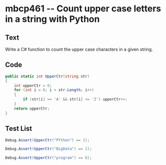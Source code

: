 # mbcp461 -- Count upper case letters in a string with Python

## Text

Write a C# function to count the upper case characters in a given string.

## Code

```csharp
public static int UpperCtr(string str)
{
    int upperCtr = 0;
    for (int i = 0; i < str.Length; i++)
    {
        if (str[i] >= 'A' && str[i] <= 'Z') upperCtr++;
    }
    return upperCtr;
}
```

## Test List

```csharp
Debug.Assert(UpperCtr("PYthon") == 1);
```

```csharp
Debug.Assert(UpperCtr("BigData") == 1);
```

```csharp
Debug.Assert(UpperCtr("program") == 0);
```

